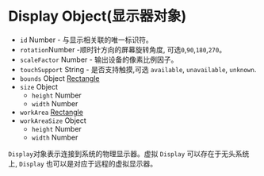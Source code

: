 # Display Object(显示器对象)

* `id` Number  - 与显示相关联的唯一标识符。
* `rotation`Number -顺时针方向的屏幕旋转角度, 可选`0`,`90`,`180`,`270`。
* `scaleFactor` Number  - 输出设备的像素比例因子。
* `touchSupport` String - 是否支持触摸,可选 `available`, `unavailable`, `unknown`.
* `bounds` Object [Rectangle](rectangle.md)
* `size` Object
  * `height` Number
  * `width` Number
* `workArea` [Rectangle](rectangle.md)
* `workAreaSize` Object
  * `height` Number
  * `width` Number
  
`Display`对象表示连接到系统的物理显示器。虚拟 `Display` 可以存在于无头系统上, `Display` 也可以是对应于远程的虚拟显示器。